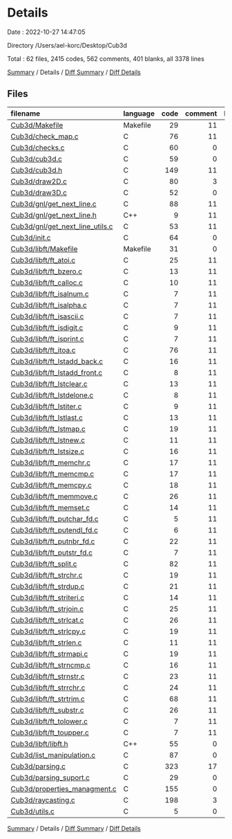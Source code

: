 # Details

Date : 2022-10-27 14:47:05

Directory /Users/ael-korc/Desktop/Cub3d

Total : 62 files,  2415 codes, 562 comments, 401 blanks, all 3378 lines

[Summary](results.md) / Details / [Diff Summary](diff.md) / [Diff Details](diff-details.md)

## Files
| filename | language | code | comment | blank | total |
| :--- | :--- | ---: | ---: | ---: | ---: |
| [Cub3d/Makefile](/Cub3d/Makefile) | Makefile | 29 | 11 | 17 | 57 |
| [Cub3d/check_map.c](/Cub3d/check_map.c) | C | 76 | 11 | 11 | 98 |
| [Cub3d/checks.c](/Cub3d/checks.c) | C | 60 | 0 | 9 | 69 |
| [Cub3d/cub3d.c](/Cub3d/cub3d.c) | C | 59 | 0 | 6 | 65 |
| [Cub3d/cub3d.h](/Cub3d/cub3d.h) | C | 149 | 11 | 31 | 191 |
| [Cub3d/draw2D.c](/Cub3d/draw2D.c) | C | 80 | 3 | 6 | 89 |
| [Cub3d/draw3D.c](/Cub3d/draw3D.c) | C | 52 | 0 | 8 | 60 |
| [Cub3d/gnl/get_next_line.c](/Cub3d/gnl/get_next_line.c) | C | 88 | 11 | 10 | 109 |
| [Cub3d/gnl/get_next_line.h](/Cub3d/gnl/get_next_line.h) | C++ | 9 | 11 | 5 | 25 |
| [Cub3d/gnl/get_next_line_utils.c](/Cub3d/gnl/get_next_line_utils.c) | C | 53 | 11 | 8 | 72 |
| [Cub3d/init.c](/Cub3d/init.c) | C | 64 | 0 | 6 | 70 |
| [Cub3d/libft/Makefile](/Cub3d/libft/Makefile) | Makefile | 31 | 0 | 13 | 44 |
| [Cub3d/libft/ft_atoi.c](/Cub3d/libft/ft_atoi.c) | C | 25 | 11 | 4 | 40 |
| [Cub3d/libft/ft_bzero.c](/Cub3d/libft/ft_bzero.c) | C | 13 | 11 | 4 | 28 |
| [Cub3d/libft/ft_calloc.c](/Cub3d/libft/ft_calloc.c) | C | 10 | 11 | 4 | 25 |
| [Cub3d/libft/ft_isalnum.c](/Cub3d/libft/ft_isalnum.c) | C | 7 | 11 | 3 | 21 |
| [Cub3d/libft/ft_isalpha.c](/Cub3d/libft/ft_isalpha.c) | C | 7 | 11 | 3 | 21 |
| [Cub3d/libft/ft_isascii.c](/Cub3d/libft/ft_isascii.c) | C | 7 | 11 | 3 | 21 |
| [Cub3d/libft/ft_isdigit.c](/Cub3d/libft/ft_isdigit.c) | C | 9 | 11 | 3 | 23 |
| [Cub3d/libft/ft_isprint.c](/Cub3d/libft/ft_isprint.c) | C | 7 | 11 | 3 | 21 |
| [Cub3d/libft/ft_itoa.c](/Cub3d/libft/ft_itoa.c) | C | 76 | 11 | 10 | 97 |
| [Cub3d/libft/ft_lstadd_back.c](/Cub3d/libft/ft_lstadd_back.c) | C | 16 | 11 | 4 | 31 |
| [Cub3d/libft/ft_lstadd_front.c](/Cub3d/libft/ft_lstadd_front.c) | C | 8 | 11 | 3 | 22 |
| [Cub3d/libft/ft_lstclear.c](/Cub3d/libft/ft_lstclear.c) | C | 13 | 11 | 4 | 28 |
| [Cub3d/libft/ft_lstdelone.c](/Cub3d/libft/ft_lstdelone.c) | C | 8 | 11 | 3 | 22 |
| [Cub3d/libft/ft_lstiter.c](/Cub3d/libft/ft_lstiter.c) | C | 9 | 11 | 3 | 23 |
| [Cub3d/libft/ft_lstlast.c](/Cub3d/libft/ft_lstlast.c) | C | 13 | 11 | 4 | 28 |
| [Cub3d/libft/ft_lstmap.c](/Cub3d/libft/ft_lstmap.c) | C | 19 | 11 | 4 | 34 |
| [Cub3d/libft/ft_lstnew.c](/Cub3d/libft/ft_lstnew.c) | C | 11 | 11 | 4 | 26 |
| [Cub3d/libft/ft_lstsize.c](/Cub3d/libft/ft_lstsize.c) | C | 16 | 11 | 4 | 31 |
| [Cub3d/libft/ft_memchr.c](/Cub3d/libft/ft_memchr.c) | C | 17 | 11 | 4 | 32 |
| [Cub3d/libft/ft_memcmp.c](/Cub3d/libft/ft_memcmp.c) | C | 17 | 11 | 4 | 32 |
| [Cub3d/libft/ft_memcpy.c](/Cub3d/libft/ft_memcpy.c) | C | 18 | 11 | 4 | 33 |
| [Cub3d/libft/ft_memmove.c](/Cub3d/libft/ft_memmove.c) | C | 26 | 11 | 4 | 41 |
| [Cub3d/libft/ft_memset.c](/Cub3d/libft/ft_memset.c) | C | 14 | 11 | 4 | 29 |
| [Cub3d/libft/ft_putchar_fd.c](/Cub3d/libft/ft_putchar_fd.c) | C | 5 | 11 | 3 | 19 |
| [Cub3d/libft/ft_putendl_fd.c](/Cub3d/libft/ft_putendl_fd.c) | C | 6 | 11 | 3 | 20 |
| [Cub3d/libft/ft_putnbr_fd.c](/Cub3d/libft/ft_putnbr_fd.c) | C | 22 | 11 | 4 | 37 |
| [Cub3d/libft/ft_putstr_fd.c](/Cub3d/libft/ft_putstr_fd.c) | C | 7 | 11 | 3 | 21 |
| [Cub3d/libft/ft_split.c](/Cub3d/libft/ft_split.c) | C | 82 | 11 | 10 | 103 |
| [Cub3d/libft/ft_strchr.c](/Cub3d/libft/ft_strchr.c) | C | 19 | 11 | 4 | 34 |
| [Cub3d/libft/ft_strdup.c](/Cub3d/libft/ft_strdup.c) | C | 21 | 11 | 4 | 36 |
| [Cub3d/libft/ft_striteri.c](/Cub3d/libft/ft_striteri.c) | C | 14 | 11 | 4 | 29 |
| [Cub3d/libft/ft_strjoin.c](/Cub3d/libft/ft_strjoin.c) | C | 25 | 11 | 4 | 40 |
| [Cub3d/libft/ft_strlcat.c](/Cub3d/libft/ft_strlcat.c) | C | 26 | 11 | 4 | 41 |
| [Cub3d/libft/ft_strlcpy.c](/Cub3d/libft/ft_strlcpy.c) | C | 19 | 11 | 4 | 34 |
| [Cub3d/libft/ft_strlen.c](/Cub3d/libft/ft_strlen.c) | C | 11 | 11 | 4 | 26 |
| [Cub3d/libft/ft_strmapi.c](/Cub3d/libft/ft_strmapi.c) | C | 19 | 11 | 4 | 34 |
| [Cub3d/libft/ft_strncmp.c](/Cub3d/libft/ft_strncmp.c) | C | 16 | 11 | 4 | 31 |
| [Cub3d/libft/ft_strnstr.c](/Cub3d/libft/ft_strnstr.c) | C | 23 | 11 | 4 | 38 |
| [Cub3d/libft/ft_strrchr.c](/Cub3d/libft/ft_strrchr.c) | C | 24 | 11 | 4 | 39 |
| [Cub3d/libft/ft_strtrim.c](/Cub3d/libft/ft_strtrim.c) | C | 68 | 11 | 8 | 87 |
| [Cub3d/libft/ft_substr.c](/Cub3d/libft/ft_substr.c) | C | 26 | 11 | 4 | 41 |
| [Cub3d/libft/ft_tolower.c](/Cub3d/libft/ft_tolower.c) | C | 7 | 11 | 3 | 21 |
| [Cub3d/libft/ft_toupper.c](/Cub3d/libft/ft_toupper.c) | C | 7 | 11 | 3 | 21 |
| [Cub3d/libft/libft.h](/Cub3d/libft/libft.h) | C++ | 55 | 0 | 9 | 64 |
| [Cub3d/list_manipulation.c](/Cub3d/list_manipulation.c) | C | 87 | 0 | 9 | 96 |
| [Cub3d/parsing.c](/Cub3d/parsing.c) | C | 323 | 17 | 40 | 380 |
| [Cub3d/parsing_suport.c](/Cub3d/parsing_suport.c) | C | 29 | 0 | 6 | 35 |
| [Cub3d/properties_managment.c](/Cub3d/properties_managment.c) | C | 155 | 0 | 18 | 173 |
| [Cub3d/raycasting.c](/Cub3d/raycasting.c) | C | 198 | 3 | 13 | 214 |
| [Cub3d/utils.c](/Cub3d/utils.c) | C | 5 | 0 | 1 | 6 |

[Summary](results.md) / Details / [Diff Summary](diff.md) / [Diff Details](diff-details.md)